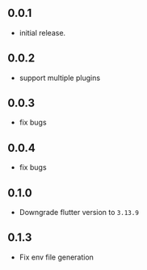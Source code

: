 ## 0.0.1

* initial release.

## 0.0.2

* support multiple plugins

## 0.0.3

* fix bugs

## 0.0.4

* fix bugs

## 0.1.0

* Downgrade flutter version to `3.13.9`

## 0.1.3

* Fix env file generation
